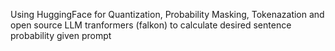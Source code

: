 Using HuggingFace for Quantization, Probability Masking, Tokenazation and open source LLM tranformers (falkon) to calculate desired sentence probability given prompt
